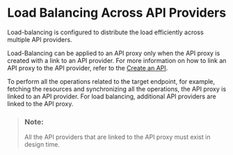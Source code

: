 <!-- loio7ac0c09f414f4740960c5a15bc18472b -->

# Load Balancing Across API Providers

Load-balancing is configured to distribute the load efficiently across multiple API providers.

Load-Balancing can be applied to an API proxy only when the API proxy is created with a link to an API provider. For more information on how to link an API proxy to the API provider, refer to the [Create an API](create-an-api-c0842d5.md).

To perform all the operations related to the target endpoint, for example, fetching the resources and synchronizing all the operations, the API proxy is linked to an API provider. For load balancing, additional API providers are linked to the API proxy.

> ### Note:  
> All the API providers that are linked to the API proxy must exist in design time.

